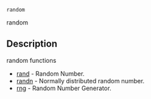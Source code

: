 

	
	random

random

## Description
random functions


* [rand](rand.md) - Random Number.
* [randn](randn.md) - Normally distributed random number.
* [rng](rng.md) - Random Number Generator.



